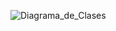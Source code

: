 ![Diagrama_de_Clases](Diagrama_de_Clases.png)

<!--
@startuml Diagrama_de_Clases

interface IAdministración {
  +AñadirProfesor()
  +DarBajaProfesor()
  +ModificarProfesor()
  +AñadirAlumno()
  +DarBajaAlumno()
  +ModificarAlumno()
  +AñadirGrupo()
  +EliminarGrupo()
  +ModificarGrupo()
}

interface IProfesor {
  +RegistrarAsistencia()
  +ExpedirInformeMensual()
}

class Administración implements IAdministración {
}

class Profesor implements IProfesor {
  - String Nombre
  - int RFC
}

class Materia {
  -String Nombre
  -id: UUID
  -Alumno alumnos[1..]
}

class Asistencia {
  -fecha: Date
  -alumno: Alumno
  -Asistencia: Boolean
}

class Alumno {
  -id: UUID
  -nombre: String
  -tarjeta: Tarjeta
  -asistencias[]: Asistencia
}

class Tarjeta {
  -nfc: UUID
}

IProfesor *-- Asistencia
IAdministración ..|> IProfesor
IAdministración ..|> Materia
IProfesor ..|> Alumno
Materia --* Alumno
Alumno --o Asistencia
Alumno --o Tarjeta
Profesor <-- Materia

@enduml

-->
